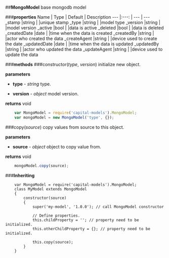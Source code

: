 ##**MongoModel**
base mongodb model

###**properties**
Name 						| Type 			| Default 	    | Description
--- 						|:---:			| --- 			| ---
_stamp						|string			|				|unique stamp
_type 						|string			|				|model type
_version 					|string			|				|model version
_active 					|bool			|				|data is active 
_deleted 					|bool			|				|data is deleted
_createdDate 			    |date	  		|				|time when the data is created
_createdBy 				    |string			|				|actor who created the data
_createAgent 			    |string			|				|device used to create the date
_updatedDate 			    |date			|				|time when the data is updated
_updatedBy 				    |string			|				|actor who updated the data
_updateAgent 			    |string			|				|device used to update the data

###**methods**
###constructor(*type*, *version*)
initialize new object.

**parameters**

 - **type** - *string* 
	type.
	
 - **version** - *object* 
	model version.

		
**returns**
void
	
```javascript
	var MongoModel = require('capital-models').MongoModel;
	var mongoModel = new MongoModel('type', {}); 
```	
###copy(*source*)
copy values from source to this object.

**parameters**

 - **source** - *object*
	object to copy value from.

		
**returns**
void
	
```javascript 
	mongoModel.copy(source);
```	


###**Inheriting**
```
	var MongoModel = require('capital-models').MongoModel;
	class MyModel extends MongoModel
	{
		constructor(source)
		{
			super('my-model', '1.0.0'); // call MongoModel constructor
			
			// Define properties.
			this.childProperty = ''; // property need to be initialized.
			this.otherChildProperty = {}; // property need to be initialized.
			
			this.copy(source);
		}
	}
```